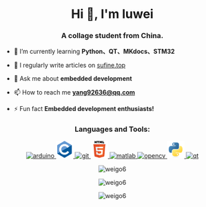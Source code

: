 <h1 align="center">Hi 👋, I'm luwei</h1>
<h3 align="center">A collage student from China.</h3>

- 🌱 I’m currently learning **Python、QT、MKdocs、STM32**

- 📝 I regularly write articles on [sufine.top](https://sufine.top)

- 💬 Ask me about **embedded development**

- 📫 How to reach me **yang92636@qq.com**

- ⚡ Fun fact **Embedded development enthusiasts!**

<p align="center">
  <h3 align="center">Languages and Tools:</h3>
  <p align="center"> 
    <a href="https://www.arduino.cc/" target="_blank" rel="noreferrer"> 
      <img src="https://cdn.worldvectorlogo.com/logos/arduino-1.svg" alt="arduino" width="40" height="40"/> 
    </a> 
    <a href="https://www.cprogramming.com/" target="_blank" rel="noreferrer"> 
      <img src="https://raw.githubusercontent.com/devicons/devicon/master/icons/c/c-original.svg" alt="c" width="40" height="40"/> 
    </a> 
    <a href="https://git-scm.com/" target="_blank" rel="noreferrer"> 
      <img src="https://www.vectorlogo.zone/logos/git-scm/git-scm-icon.svg" alt="git" width="40" height="40"/> 
    </a> 
    <a href="https://www.w3.org/html/" target="_blank" rel="noreferrer"> 
      <img src="https://raw.githubusercontent.com/devicons/devicon/master/icons/html5/html5-original-wordmark.svg" alt="html5" width="40" height="40"/> 
    </a> 
    <a href="https://www.mathworks.com/" target="_blank" rel="noreferrer"> 
      <img src="https://upload.wikimedia.org/wikipedia/commons/2/21/Matlab_Logo.png" alt="matlab" width="40" height="40"/> 
    </a> 
    <a href="https://opencv.org/" target="_blank" rel="noreferrer"> 
      <img src="https://www.vectorlogo.zone/logos/opencv/opencv-icon.svg" alt="opencv" width="40" height="40"/> 
    </a> 
    <a href="https://www.python.org" target="_blank" rel="noreferrer"> 
      <img src="https://raw.githubusercontent.com/devicons/devicon/master/icons/python/python-original.svg" alt="python" width="40" height="40"/> 
    </a> 
    <a href="https://www.qt.io/" target="_blank" rel="noreferrer"> 
      <img src="https://upload.wikimedia.org/wikipedia/commons/0/0b/Qt_logo_2016.svg" alt="qt" width="40" height="40"/> 
    </a> 
  </p>
</p>

<p align="center">
  <img src="https://github-readme-stats.vercel.app/api/top-langs?username=weigo6&show_icons=true&locale=en&layout=compact&card_width=495" alt="weigo6" />
</p>

<p align="center">
  <img src="https://github-readme-stats.vercel.app/api?username=weigo6&show_icons=true&locale=en&card_width=495" alt="weigo6" />
</p>

<p align="center">
  <img src="https://github-readme-streak-stats.herokuapp.com/?user=weigo6&card_width=495" alt="weigo6" />
</p>

<!---
weigo6/weigo6 is a ✨ special ✨ repository because its `README.md` (this file) appears on your GitHub profile.
You can click the Preview link to take a look at your changes.
--->
